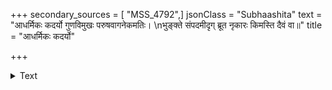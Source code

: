 +++
secondary_sources = [ "MSS_4792",]
jsonClass = "Subhaashita"
text = "आधर्मिकः कदर्यो गुणविमुखः परुषवागनेकमतिः।  \nभुङ्क्ते संपदमीदृग् ब्रूत नृकारः किमस्ति दैवं वा॥"
title = "आधर्मिकः कदर्यो"

+++

<details><summary>Text</summary>

आधर्मिकः कदर्यो गुणविमुखः परुषवागनेकमतिः।  
भुङ्क्ते संपदमीदृग् ब्रूत नृकारः किमस्ति दैवं वा॥
</details>
